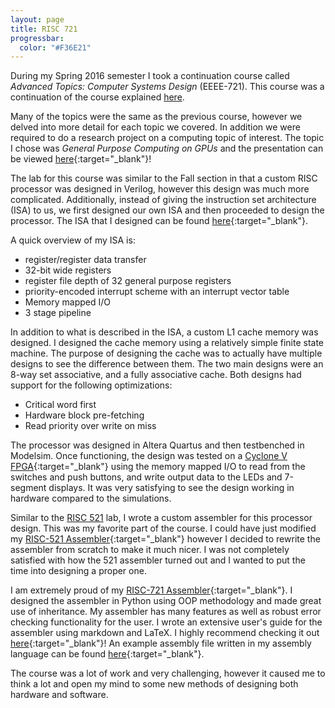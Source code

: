 ```yaml
---
layout: page
title: RISC 721
progressbar:
  color: "#F36E21"
---
```


During my Spring 2016 semester I took a continuation course called *Advanced Topics: Computer Systems Design* (EEEE-721).
This course was a continuation of the course explained [here](/projects/risc_521).

Many of the topics were the same as the previous course, however we delved into more detail for each topic we covered.
In addition we were required to do a research project on a computing topic of interest.
The topic I chose was *General Purpose Computing on GPUs* and the presentation can be viewed
[here](http://goo.gl/yqmjK5 "General Purpose Computing on GPUs"){:target="_blank"}!

The lab for this course was similar to the Fall section in that a custom RISC processor was designed in Verilog, however this design
was much more complicated. Additionally, instead of giving the instruction set architecture (ISA) to us, we first designed our own ISA
and then proceeded to design the processor. The ISA that I designed can be found [here](/static/cjg_RISC721_ISA.pdf "My ISA"){:target="_blank"}.

A quick overview of my ISA is:

- register/register data transfer
- 32-bit wide registers
- register file depth of 32 general purpose registers
- priority-encoded interrupt scheme with an interrupt vector table
- Memory mapped I/O
- 3 stage pipeline

In addition to what is described in the ISA, a custom L1 cache memory was designed. I designed the cache memory using a
relatively simple finite state machine. The purpose of designing the cache was to actually have multiple designs to 
see the difference between them. The two main designs were an 8-way set associative, and a fully associative cache.
Both designs had support for the following optimizations:

- Critical word first
- Hardware block pre-fetching
- Read priority over write on miss

The processor was designed in Altera Quartus and then testbenched in Modelsim. Once functioning, the design was tested on a
[Cyclone V FPGA](https://www.altera.com/products/boards_and_kits/dev-kits/partners/kit-terasic-cyclone-v-gx-starter.html#Overview){:target="_blank"}
using the memory mapped I/O to read from the switches and push buttons, and write output data to the LEDs and 7-segment displays. It
was very satisfying to see the design working in hardware compared to the simulations.

Similar to the [RISC 521](/projects/risc_521) lab, I wrote a custom assembler for this processor design. This was my favorite
part of the course. I could have just modified my [RISC-521 Assembler](https://github.com/connorjan/RISC521-Assembler){:target="_blank"}
however I decided to rewrite the assembler from scratch to make it much nicer. I was not completely satisfied with how the 521 assembler
turned out and I wanted to put the time into designing a proper one.

I am extremely proud of my [RISC-721 Assembler](https://github.com/connorjan/RISC-721-Assembler){:target="_blank"}. I designed the assembler
in Python using OOP methodology and made great use of inheritance. My assembler has many features as well as robust error checking
functionality for the user. I wrote an extensive user's guide for the assembler using markdown and LaTeX.
I highly recommend checking it out [here](/static/cjg_Assembler_User_Guide.pdf){:target="_blank"}!
An example assembly file written in my assembly language can be found [here](/static/Matrix_Assembly.png){:target="_blank"}.

The course was a lot of work and very challenging, however it caused me to think a lot and open my mind to some new methods of designing
both hardware and software.
